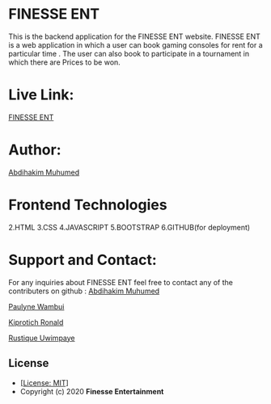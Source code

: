 # FINESSE ENT
This is the backend application for the FINESSE ENT website.
FINESSE ENT is a web application in which a user can book gaming consoles for rent for a particular time . The user can also book to participate in a tournament in which there are Prices to be won.

# Live Link:

[FINESSE ENT](https://pwambui2020.github.io/playstation-frontend/)

#  Author: 
[Abdihakim Muhumed](https://github.com/Abdihakim-muhumed)

# Frontend Technologies

 2.HTML
 3.CSS
 4.JAVASCRIPT
 5.BOOTSTRAP
 6.GITHUB(for deployment)

# Support and Contact:
For any inquiries about FINESSE ENT feel free to contact any of the contributers on github :
[Abdihakim Muhumed](https://github.com/Abdihakim-muhumed)

[Paulyne Wambui](https://github.com/pwambui2020)

[Kiprotich Ronald](https://github.com/RonaldKiprotich)


[Rustique Uwimpaye](https://github.com/Rustique-Uwimpaye)



## License
* [[License: MIT]](LICENSE.md)
* Copyright (c) 2020 **Finesse Entertainment**